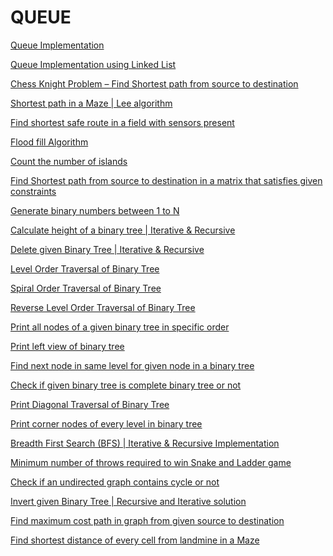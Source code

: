 # QUEUE

[Queue Implementation
](http://www.techiedelight.com/circular-queue-implementation-c/)

[Queue Implementation using Linked List
](http://www.techiedelight.com/queue-implementation-using-linked-list/)

[Chess Knight Problem – Find Shortest path from source to destination
](http://www.techiedelight.com/chess-knight-problem-find-shortest-path-source-destination/)

[Shortest path in a Maze | Lee algorithm
](http://www.techiedelight.com/lee-algorithm-shortest-path-in-a-maze/)

[Find shortest safe route in a field with sensors present
](http://www.techiedelight.com/find-shortest-safe-route-field-sensors-present/)

[Flood fill Algorithm
](http://www.techiedelight.com/flood-fill-algorithm/)

[Count the number of islands
](http://www.techiedelight.com/count-the-number-of-islands/)

[Find Shortest path from source to destination in a matrix that satisfies given constraints
](http://www.techiedelight.com/find-shortest-path-source-destination-matrix-satisfies-given-constraints/)

[Generate binary numbers between 1 to N
](http://www.techiedelight.com/generate-binary-numbers-1-n/)

[Calculate height of a binary tree | Iterative & Recursive
](http://www.techiedelight.com/calculate-height-binary-tree-iterative-recursive/)

[Delete given Binary Tree | Iterative & Recursive
](http://www.techiedelight.com/delete-given-binary-tree-iterative-recursive/)

[Level Order Traversal of Binary Tree
](http://www.techiedelight.com/level-order-traversal-binary-tree/)

[Spiral Order Traversal of Binary Tree
](http://www.techiedelight.com/spiral-order-traversal-binary-tree/)

[Reverse Level Order Traversal of Binary Tree
](http://www.techiedelight.com/reverse-level-order-traversal-binary-tree/)

[Print all nodes of a given binary tree in specific order
](http://www.techiedelight.com/print-nodes-binary-tree-specific-order/)

[Print left view of binary tree
](http://www.techiedelight.com/print-left-view-of-binary-tree/)

[Find next node in same level for given node in a binary tree
](http://www.techiedelight.com/find-next-node-in-same-level-binary-tree/)

[Check if given binary tree is complete binary tree or not
](http://www.techiedelight.com/check-given-binary-tree-complete-binary-tree-not/)

[Print Diagonal Traversal of Binary Tree
](http://www.techiedelight.com/print-diagonal-traversal-binary-tree/)

[Print corner nodes of every level in binary tree
](http://www.techiedelight.com/print-corner-nodes-every-level-binary-tree/)

[Breadth First Search (BFS) | Iterative & Recursive Implementation
](http://www.techiedelight.com/breadth-first-search/)

[Minimum number of throws required to win Snake and Ladder game
](http://www.techiedelight.com/min-throws-required-to-win-snake-and-ladder-game/)

[Check if an undirected graph contains cycle or not
](http://www.techiedelight.com/check-undirected-graph-contains-cycle-not/)

[Invert given Binary Tree | Recursive and Iterative solution
](http://www.techiedelight.com/invert-binary-tree-recursive-iterative/)

[Find maximum cost path in graph from given source to destination
](http://www.techiedelight.com/maximum-cost-path-graph-source-destination/)

[Find shortest distance of every cell from landmine in a Maze](http://www.techiedelight.com/find-shortest-distance-every-cell-landmine-maze/)

